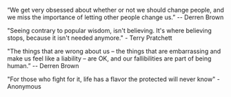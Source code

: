 “We get very obsessed about whether or not we should change people, and we miss the importance of letting other people change us.” -- Derren Brown

"Seeing contrary to popular wisdom, isn't believing. It's where believing stops, because it isn't needed anymore." - Terry Pratchett

"The things that are wrong about us – the things that are embarrassing and make us feel like a liability – are OK, and our fallibilities are part of being human.” -- Derren Brown

"For those who fight for it, life has a flavor the protected will never know" - Anonymous

